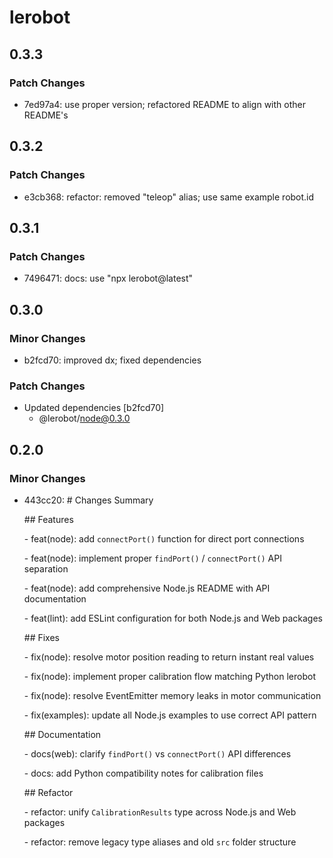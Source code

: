 # lerobot

## 0.3.3

### Patch Changes

- 7ed97a4: use proper version; refactored README to align with other README's

## 0.3.2

### Patch Changes

- e3cb368: refactor: removed "teleop" alias; use same example robot.id

## 0.3.1

### Patch Changes

- 7496471: docs: use "npx lerobot@latest"

## 0.3.0

### Minor Changes

- b2fcd70: improved dx; fixed dependencies

### Patch Changes

- Updated dependencies [b2fcd70]
  - @lerobot/node@0.3.0

## 0.2.0

### Minor Changes

- 443cc20: \# Changes Summary

  \## Features

  \- feat(node): add `connectPort()` function for direct port connections

  \- feat(node): implement proper `findPort()` / `connectPort()` API separation

  \- feat(node): add comprehensive Node.js README with API documentation

  \- feat(lint): add ESLint configuration for both Node.js and Web packages

  \## Fixes

  \- fix(node): resolve motor position reading to return instant real values

  \- fix(node): implement proper calibration flow matching Python lerobot

  \- fix(node): resolve EventEmitter memory leaks in motor communication

  \- fix(examples): update all Node.js examples to use correct API pattern

  \## Documentation

  \- docs(web): clarify `findPort()` vs `connectPort()` API differences

  \- docs: add Python compatibility notes for calibration files

  \## Refactor

  \- refactor: unify `CalibrationResults` type across Node.js and Web packages

  \- refactor: remove legacy type aliases and old `src` folder structure
